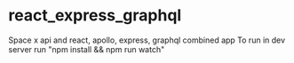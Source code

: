 # react_express_graphql
Space x api and react, apollo, express, graphql combined app
To run in dev server run "npm install && npm run watch"
